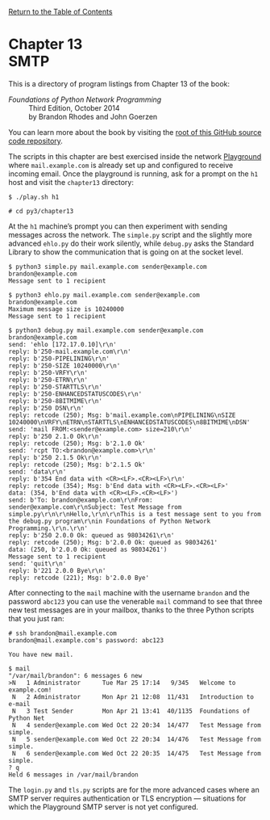 [Return to the Table of Contents](https://github.com/brandon-rhodes/fopnp#readme)

# Chapter 13<br>SMTP

This is a directory of program listings from Chapter 13 of the book:

<dl>
<dt><i>Foundations of Python Network Programming</i></dt>
<dd>
Third Edition, October 2014<br>
by Brandon Rhodes and John Goerzen
</dd>
</dl>

You can learn more about the book by visiting the
[root of this GitHub source code repository](https://github.com/brandon-rhodes/fopnp#readme).

The scripts in this chapter are best exercised inside the network
[Playground](../../playground#readme) where `mail.example.com` is
already set up and configured to receive incoming email.  Once the
playground is running, ask for a prompt on the `h1` host and visit the
`chapter13` directory:

    $ ./play.sh h1

    # cd py3/chapter13

At the `h1` machine’s prompt you can then experiment with sending
messages across the network.  The `simple.py` script and the slightly
more advanced `ehlo.py` do their work silently, while `debug.py` asks
the Standard Library to show the communication that is going on at the
socket level.

```
$ python3 simple.py mail.example.com sender@example.com brandon@example.com
Message sent to 1 recipient
```

```
$ python3 ehlo.py mail.example.com sender@example.com brandon@example.com
Maximum message size is 10240000
Message sent to 1 recipient
```

```
$ python3 debug.py mail.example.com sender@example.com brandon@example.com
send: 'ehlo [172.17.0.10]\r\n'
reply: b'250-mail.example.com\r\n'
reply: b'250-PIPELINING\r\n'
reply: b'250-SIZE 10240000\r\n'
reply: b'250-VRFY\r\n'
reply: b'250-ETRN\r\n'
reply: b'250-STARTTLS\r\n'
reply: b'250-ENHANCEDSTATUSCODES\r\n'
reply: b'250-8BITMIME\r\n'
reply: b'250 DSN\r\n'
reply: retcode (250); Msg: b'mail.example.com\nPIPELINING\nSIZE 10240000\nVRFY\nETRN\nSTARTTLS\nENHANCEDSTATUSCODES\n8BITMIME\nDSN'
send: 'mail FROM:<sender@example.com> size=210\r\n'
reply: b'250 2.1.0 Ok\r\n'
reply: retcode (250); Msg: b'2.1.0 Ok'
send: 'rcpt TO:<brandon@example.com>\r\n'
reply: b'250 2.1.5 Ok\r\n'
reply: retcode (250); Msg: b'2.1.5 Ok'
send: 'data\r\n'
reply: b'354 End data with <CR><LF>.<CR><LF>\r\n'
reply: retcode (354); Msg: b'End data with <CR><LF>.<CR><LF>'
data: (354, b'End data with <CR><LF>.<CR><LF>')
send: b'To: brandon@example.com\r\nFrom: sender@example.com\r\nSubject: Test Message from simple.py\r\n\r\nHello,\r\n\r\nThis is a test message sent to you from the debug.py program\r\nin Foundations of Python Network Programming.\r\n.\r\n'
reply: b'250 2.0.0 Ok: queued as 98034261\r\n'
reply: retcode (250); Msg: b'2.0.0 Ok: queued as 98034261'
data: (250, b'2.0.0 Ok: queued as 98034261')
Message sent to 1 recipient
send: 'quit\r\n'
reply: b'221 2.0.0 Bye\r\n'
reply: retcode (221); Msg: b'2.0.0 Bye'
```

After connecting to the `mail` machine with the username `brandon` and
the password `abc123` you can use the venerable `mail` command to see
that three new test messages are in your mailbox, thanks to the three
Python scripts that you just ran:

    # ssh brandon@mail.example.com
    brandon@mail.example.com's password: abc123

    You have new mail.

    $ mail
    "/var/mail/brandon": 6 messages 6 new
    >N   1 Administrator      Tue Mar 25 17:14   9/345   Welcome to example.com!
     N   2 Administrator      Mon Apr 21 12:08  11/431   Introduction to e-mail
     N   3 Test Sender        Mon Apr 21 13:41  40/1135  Foundations of Python Net
     N   4 sender@example.com Wed Oct 22 20:34  14/477   Test Message from simple.
     N   5 sender@example.com Wed Oct 22 20:34  14/476   Test Message from simple.
     N   6 sender@example.com Wed Oct 22 20:35  14/475   Test Message from simple.
    ? q
    Held 6 messages in /var/mail/brandon

The `login.py` and `tls.py` scripts are for the more advanced cases
where an SMTP server requires authentication or TLS encryption —
situations for which the Playground SMTP server is not yet configured.

<!-- TODO -->
